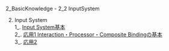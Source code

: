 2_BasicKnowledge - 2_2 InputSystem

2. Input System  
    1_. [Input System基本](2_1_1_InputSystem/InputSystem0.md)  
    2_. [応用1 Interaction・Processor・Composite Bindingの基本](2_1_2_InputSystem/InputSystem0.md)   
    3_. [応用2 ](2_1_3_InputSystem/InputSystem0.md) 
